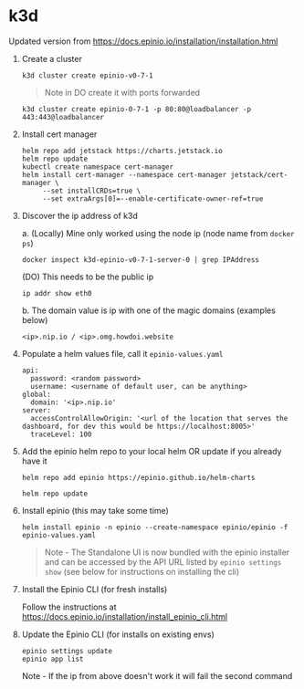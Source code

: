 # k3d

Updated version from https://docs.epinio.io/installation/installation.html

1. Create a cluster
   ```
   k3d cluster create epinio-v0-7-1
   ```
   > Note in DO create it with ports forwarded
   ```
   k3d cluster create epinio-0-7-1 -p 80:80@loadbalancer -p 443:443@loadbalancer
   ```

1. Install cert manager
   ```
   helm repo add jetstack https://charts.jetstack.io
   helm repo update
   kubectl create namespace cert-manager
   helm install cert-manager --namespace cert-manager jetstack/cert-manager \
        --set installCRDs=true \
        --set extraArgs[0]=--enable-certificate-owner-ref=true
   ```   
1. Discover the ip address of k3d

   a. (Locally) Mine only worked using the node ip (node name from `docker ps`)
      ```
      docker inspect k3d-epinio-v0-7-1-server-0 | grep IPAddress
      ```
      (DO) This needs to be the public ip 
      ```
      ip addr show eth0
      ```
   b. The domain value is ip with one of the magic domains (examples below)
      ```
      <ip>.nip.io / <ip>.omg.howdoi.website
      ```
3. Populate a helm values file, call it `epinio-values.yaml`
   ```
   api:
     password: <random password>
     username: <username of default user, can be anything>
   global:
     domain: '<ip>.nip.io'
   server:
     accessControlAllowOrigin: '<url of the location that serves the dashboard, for dev this would be https://localhost:8005>'
     traceLevel: 100
   ```
4. Add the epinio helm repo to your local helm OR update if you already have it
   ```
   helm repo add epinio https://epinio.github.io/helm-charts
   ```
   ```
   helm repo update
   ```
5. Install epinio (this may take some time)
   ```
   helm install epinio -n epinio --create-namespace epinio/epinio -f epinio-values.yaml
   ```
   
   > Note - The Standalone UI is now bundled with the epinio installer and can be accessed by the API URL listed by `epinio settings show` (see below for instructions on installing the cli)
6. Install the Epinio CLI (for fresh installs)

   Follow the instructions at https://docs.epinio.io/installation/install_epinio_cli.html

7. Update the Epinio CLI (for installs on existing envs) 
   ```
   epinio settings update
   epinio app list
   ```
   Note - If the ip from above doesn't work it will fail the second command

